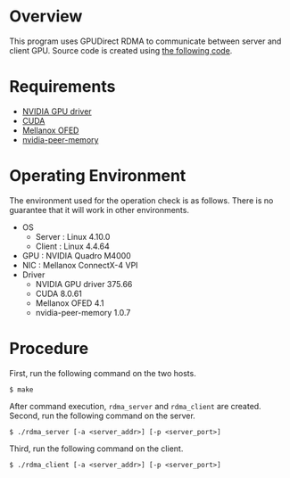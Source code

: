 # Overview
This program uses GPUDirect RDMA to communicate between server and client GPU.
Source code is created using [the following code](https://github.com/micvbang/rdma).

# Requirements
- [NVIDIA GPU driver](https://www.nvidia.co.jp/Download/index.aspx?lang=us)
- [CUDA](https://docs.nvidia.com/cuda/archive/)
- [Mellanox OFED](https://www.mellanox.com/page/products_dyn?product_family=26)
- [nvidia-peer-memory](https://github.com/Mellanox/nv_peer_memory)

# Operating Environment
The environment used for the operation check is as follows.
There is no guarantee that it will work in other environments.

- OS
  - Server : Linux 4.10.0
  - Client : Linux 4.4.64
- GPU : NVIDIA Quadro M4000
- NIC : Mellanox ConnectX-4 VPI
- Driver
  - NVIDIA GPU driver 375.66
  - CUDA 8.0.61
  - Mellanox OFED 4.1
  - nvidia-peer-memory 1.0.7

# Procedure
First, run the following command on the two hosts.
```
$ make
```
After command execution, `rdma_server` and `rdma_client` are created.
Second, run the following command on the server.
```
$ ./rdma_server [-a <server_addr>] [-p <server_port>]
```
Third, run the following command on the client.
```
$ ./rdma_client [-a <server_addr>] [-p <server_port>]
```
